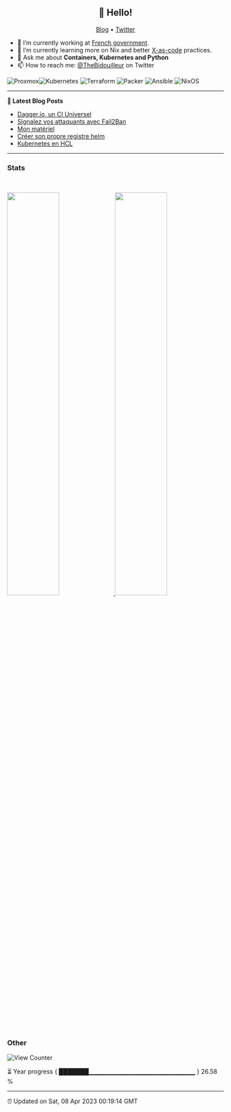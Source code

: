 <h2 align="center">👋 Hello!</h2>
<p align="center">
  <a href="https://thebidouilleur.xyz">Blog</a> •
  <a href="https://twitter.com/thebidouilleur">Twitter</a>
</p>


- 🔭 I’m currently working at [French government](https://www.gouvernement.fr/).
- 🌱 I’m currently learning more on Nix and better [X-as-code](https://quadralogics.com/research/XAsCode.html) practices.
- 💬 Ask me about **Containers, Kubernetes and Python**
- 📫 How to reach me: [@TheBidouilleur](https://twitter.com/TheBidouilleur) on Twitter

![Proxmox](https://img.shields.io/static/v1?style=for-the-badge&message=Proxmox&color=E57000&logo=Proxmox&logoColor=FFFFFF&label=)![Kubernetes](https://img.shields.io/badge/kubernetes-%23326ce5.svg?style=for-the-badge&logo=kubernetes&logoColor=white) ![Terraform](https://img.shields.io/badge/terraform-%235835CC.svg?style=for-the-badge&logo=terraform&logoColor=white) ![Packer](https://img.shields.io/badge/packer-%23E7EEF0.svg?style=for-the-badge&logo=packer&logoColor=%2302A8EF) ![Ansible](https://img.shields.io/badge/ansible-%231A1918.svg?style=for-the-badge&logo=ansible&logoColor=white) ![NixOS](https://img.shields.io/badge/NixOS-48B9C7?style=for-the-badge&logo=NixOS&logoColor=white)

 -------

**📝 Latest Blog Posts**

<!-- BLOG-POST-LIST:START -->
- [Dagger.io, un CI Universel](https://thebidouilleur.xyz/blog/dagger)
- [Signalez vos attaquants avec Fail2Ban](https://thebidouilleur.xyz/blog/abuseipdb-fail2ban)
- [Mon matériel](https://thebidouilleur.xyz/blog/Mon-Setup)
- [Créer son propre registre helm](https://thebidouilleur.xyz/blog/Creer-son-registre-helm)
- [Kubernetes en HCL](https://thebidouilleur.xyz/blog/kubernetes-hcl)
<!-- BLOG-POST-LIST:END -->

-------
### Stats

<br/>
<p align="left">
  <a href="https://thebidouilleur.xyz/">
  <img width="49%" src="https://github-readme-stats.vercel.app/api?username=qjoly&show_icons=true&locale=en&bg_color=0D1117&text_color=ffffff&hide_border=true" />
    <img width="49%" src="https://github-readme-streak-stats.herokuapp.com/?user=qjoly&theme=dark&background=0D1117&hide_border=true" />
  </a>
</p>
<br>

### Other

![View Counter](https://visitor-badge.deta.dev/badge?page_id=qjoly.qjoly)

⏳ Year progress { ███████▁▁▁▁▁▁▁▁▁▁▁▁▁▁▁▁▁▁▁▁▁▁▁ } 26.58 %

---

⏰ Updated on Sat, 08 Apr 2023 00:19:14 GMT

